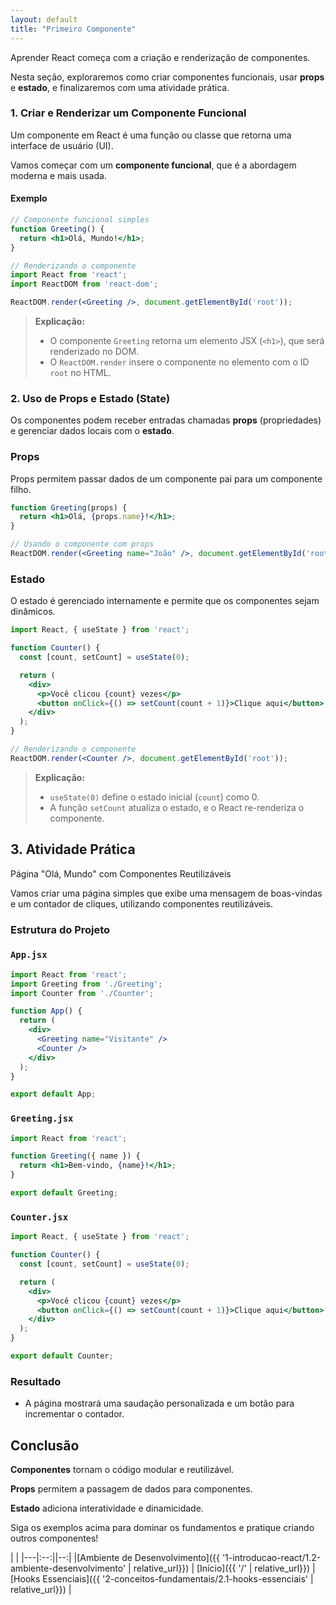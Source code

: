 ```yaml
---
layout: default
title: "Primeiro Componente"
---
```


Aprender React começa com a criação e renderização de componentes.

Nesta seção, exploraremos como criar componentes funcionais, usar **props** e **estado**, e finalizaremos com uma atividade prática.

### 1. Criar e Renderizar um Componente Funcional

Um componente em React é uma função ou classe que retorna uma interface de usuário (UI).

Vamos começar com um **componente funcional**, que é a abordagem moderna e mais usada.

#### Exemplo

```jsx
// Componente funcional simples
function Greeting() {
  return <h1>Olá, Mundo!</h1>;
}

// Renderizando o componente
import React from 'react';
import ReactDOM from 'react-dom';

ReactDOM.render(<Greeting />, document.getElementById('root'));
```

> **Explicação:**
>
> - O componente `Greeting` retorna um elemento JSX (`<h1>`), que será renderizado no DOM.
> - O `ReactDOM.render` insere o componente no elemento com o ID `root` no HTML.

### 2. Uso de Props e Estado (State)

Os componentes podem receber entradas chamadas **props** (propriedades) e gerenciar dados locais com o **estado**.

### **Props**

Props permitem passar dados de um componente pai para um componente filho.

```jsx
function Greeting(props) {
  return <h1>Olá, {props.name}!</h1>;
}

// Usando o componente com props
ReactDOM.render(<Greeting name="João" />, document.getElementById('root'));
```

### **Estado**

O estado é gerenciado internamente e permite que os componentes sejam dinâmicos.

```jsx
import React, { useState } from 'react';

function Counter() {
  const [count, setCount] = useState(0);

  return (
    <div>
      <p>Você clicou {count} vezes</p>
      <button onClick={() => setCount(count + 1)}>Clique aqui</button>
    </div>
  );
}

// Renderizando o componente
ReactDOM.render(<Counter />, document.getElementById('root'));
```

> **Explicação:**
>
> - `useState(0)` define o estado inicial (`count`) como 0.
> - A função `setCount` atualiza o estado, e o React re-renderiza o componente.

## 3. Atividade Prática

Página "Olá, Mundo" com Componentes Reutilizáveis

Vamos criar uma página simples que exibe uma mensagem de boas-vindas e um contador de cliques, utilizando componentes reutilizáveis.

### Estrutura do Projeto

### **`App.jsx`**

```jsx
import React from 'react';
import Greeting from './Greeting';
import Counter from './Counter';

function App() {
  return (
    <div>
      <Greeting name="Visitante" />
      <Counter />
    </div>
  );
}

export default App;
```

### **`Greeting.jsx`**

```jsx
import React from 'react';

function Greeting({ name }) {
  return <h1>Bem-vindo, {name}!</h1>;
}

export default Greeting;
```

### **`Counter.jsx`**

```jsx
import React, { useState } from 'react';

function Counter() {
  const [count, setCount] = useState(0);

  return (
    <div>
      <p>Você clicou {count} vezes</p>
      <button onClick={() => setCount(count + 1)}>Clique aqui</button>
    </div>
  );
}

export default Counter;
```

### Resultado

- A página mostrará uma saudação personalizada e um botão para incrementar o contador.

## **Conclusão**

**Componentes** tornam o código modular e reutilizável.

**Props** permitem a passagem de dados para componentes.

**Estado** adiciona interatividade e dinamicidade.

Siga os exemplos acima para dominar os fundamentos e pratique criando outros componentes!

| |
|---|:--:||--:|
|[Ambiente de Desenvolvimento]({{ '1-introducao-react/1.2-ambiente-desenvolvimento' | relative_url}}) | [Início]({{ '/' | relative_url}}) | [Hooks Essenciais]({{ '2-conceitos-fundamentais/2.1-hooks-essenciais' | relative_url}}) |
